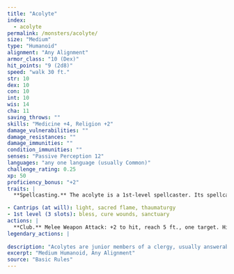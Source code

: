 ```yaml
---
title: "Acolyte"
index:
  - acolyte
permalink: /monsters/acolyte/
size: "Medium"
type: "Humanoid"
alignment: "Any Alignment"
armor_class: "10 (Dex)"
hit_points: "9 (2d8)"
speed: "walk 30 ft."
str: 10
dex: 10
con: 10
int: 10
wis: 14
cha: 11
saving_throws: ""
skills: "Medicine +4, Religion +2"
damage_vulnerabilities: ""
damage_resistances: ""
damage_immunities: ""
condition_immunities: ""
senses: "Passive Perception 12"
languages: "any one language (usually Common)"
challenge_rating: 0.25
xp: 50
proficiency_bonus: "+2"
traits: |
  **Spellcasting.** The acolyte is a 1st-level spellcaster. Its spellcasting ability is Wisdom (spell save DC 12, +4 to hit with spell attacks). The acolyte has following cleric spells prepared:

- Cantrips (at will): light, sacred flame, thaumaturgy
- 1st level (3 slots): bless, cure wounds, sanctuary
actions: |
  **Club.** Melee Weapon Attack: +2 to hit, reach 5 ft., one target. Hit: 2 (1d4) bludgeoning damage.  
legendary_actions: |
  
description: "Acolytes are junior members of a clergy, usually answerable to a priest. They perform a variety of functions in a temple and are granted minor spellcasting power by their deities."
excerpt: "Medium Humanoid, Any Alignment"
source: "Basic Rules"
---
```

